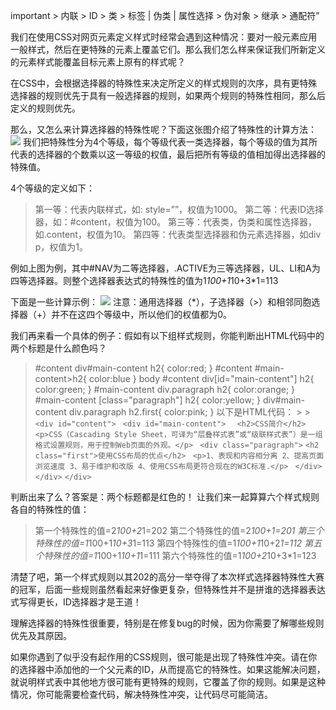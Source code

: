 important > 内联 > ID > 类 > 标签 | 伪类 | 属性选择 > 伪对象 > 继承 > 通配符”

我们在使用CSS对网页元素定义样式时经常会遇到这种情况：要对一般元素应用一般样式，然后在更特殊的元素上覆盖它们。那么我们怎么样来保证我们所新定义的元素样式能覆盖目标元素上原有的样式呢？

在CSS中，会根据选择器的特殊性来决定所定义的样式规则的次序，具有更特殊选择器的规则优先于具有一般选择器的规则，如果两个规则的特殊性相同，那么后定义的规则优先。

那么，又怎么来计算选择器的特殊性呢？下面这张图介绍了特殊性的计算方法：
![](http://upload-images.jianshu.io/upload_images/1874069-f1e1109ef316c745.jpg?imageMogr2/auto-orient/strip%7CimageView2/2/w/1240)
我们把特殊性分为4个等级，每个等级代表一类选择器，每个等级的值为其所代表的选择器的个数乘以这一等级的权值，最后把所有等级的值相加得出选择器的特殊值。

4个等级的定义如下：
>    第一等：代表内联样式，如: style=””，权值为1000。
>    第二等：代表ID选择器，如：#content，权值为100。
>    第三等：代表类，伪类和属性选择器，如.content，权值为10。
>    第四等：代表类型选择器和伪元素选择器，如div p，权值为1。

例如上图为例，其中#NAV为二等选择器，.ACTIVE为三等选择器，UL、LI和A为四等选择器。则整个选择器表达式的特殊性的值为1*100+1*10+3*1=113

下面是一些计算示例：
![](http://upload-images.jianshu.io/upload_images/1874069-a6d4c24d53239750.jpg?imageMogr2/auto-orient/strip%7CimageView2/2/w/1240)
注意：通用选择器（*），子选择器（>）和相邻同胞选择器（+）并不在这四个等级中，所以他们的权值都为0。

我们再来看一个具体的例子：假如有以下组样式规则，你能判断出HTML代码中的两个标题是什么颜色吗？

>\#content div#main-content h2{
    color:red;
}
\#content #main-content>h2{
    color:blue
}
body #content div[id="main-content"] h2{
        color:green;
}
\#main-content div.paragraph h2{
        color:orange;
}
\#main-content [class="paragraph"] h2{
        color:yellow;
}
div#main-content div.paragraph h2.first{
        color:pink;
}
以下是HTML代码：
       > >`<div id="content"> `
                `<div id="main-content"> `
               ` <h2>CSS简介</h2>`
                `<p>CSS（Cascading Style Sheet，可译为“层叠样式表”或“级联样式表”）是一组格式设置规则，用于控制Web页面的外观。</p>`
               ` <div class="paragraph">`
                         `<h2 class="first">使用CSS布局的优点</h2> `
                         `<p>1、表现和内容相分离 2、提高页面浏览速度 3、易于维护和改版 4、使用CSS布局更符合现在的W3C标准.</p> `
                 `</div> `
        ` </div> `
 `</div> `

判断出来了么？答案是：两个标题都是红色的！
让我们来一起算算六个样式规则各自的特殊性的值：
>  第一个特殊性的值=2*100+2*1=202
    第二个特殊性的值=2*100+1=201
    第三个特殊性的值=1*100+1*10+3*1=113
    第四个特殊性的值=1*100+1*10+2*1=112
    第五个特殊性的值=1*100+1*10+1*1=111
    第六个特殊性的值=1*100+2*10+3*1=123

清楚了吧，第一个样式规则以其202的高分一举夺得了本次样式选择器特殊性大赛的冠军，后面一些规则虽然看起来好像更复杂，但特殊性并不是拼谁的选择器表达式写得更长，ID选择器才是王道！

理解选择器的特殊性很重要，特别是在修复bug的时候，因为你需要了解哪些规则优先及其原因。

如果你遇到了似乎没有起作用的CSS规则，很可能是出现了特殊性冲突。请在你的选择器中添加他的一个父元素的ID，从而提高它的特殊性。如果这能解决问题，就说明样式表中其他地方很可能有更特殊的规则，它覆盖了你的规则。如果是这种情况，你可能需要检查代码，解决特殊性冲突，让代码尽可能简洁。
